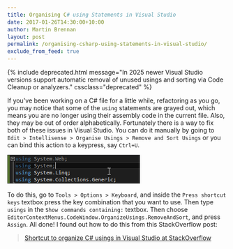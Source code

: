 ```yaml
---
title: Organising C# using Statements in Visual Studio
date: 2017-01-26T14:30:00+10:00
author: Martin Brennan
layout: post
permalink: /organising-csharp-using-statements-in-visual-studio/
exclude_from_feed: true
---
```



{% include deprecated.html message="In 2025 newer Visual Studio versions support automatic removal of unused usings and sorting via Code Cleanup or analyzers." cssclass="deprecated" %}

If you've been working on a C# file for a little while, refactoring as you go, you may notice that some of the `using` statements are grayed out, which means you are no longer using their assembly code in the current file. Also, they may be out of order alphabetically. Fortunately there is a way to fix both of these issues in Visual Studio. You can do it manually by going to `Edit > Intellisense > Organise Usings > Remove and Sort Usings` or you can bind this action to a keypress, say `Ctrl+U`.

![Remove and sort usings](/images/sortusings.gif)

To do this, go to `Tools > Options > Keyboard`, and inside the `Press shortcut keys` textbox press the key combination that you want to use. Then type `usings` in the `Show commands containing:` textbox. Then choose `EditorContextMenus.CodeWindow.OrganizeUsings.RemoveAndSort`, and press `Assign`. All done! I found out how to do this from this StackOverflow post:

> [Shortcut to organize C# usings in Visual Studio at StackOverflow](http://stackoverflow.com/a/28174025/875941)